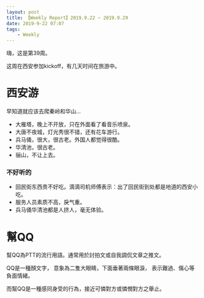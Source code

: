 ```yaml
---
layout: post
title: 【Weekly Report】2019.9.22 ~ 2019.9.29
date: 2019-9-22 07:07
tags:
    - Weekly
---
```


嗨，这是第39周。

这周在西安参加kickoff，有几天时间在旅游中。

# 西安游

早知道就应该去爬秦岭和华山...

* 大雁塔，晚上不开放，只在外面看了看音乐喷泉。
* 大唐不夜城，灯光秀很不错，还有花车游行。
* 兵马俑，很大，很古老。外国人都觉得很酷。
* 华清池，很古老。
* 骊山，不让上去。

### 不好听的

* 回民街东西贵不好吃。滴滴司机师傅表示：出了回民街到处都是地道的西安小吃。
* 服务人员素质不高，戾气重。
* 兵马俑华清池都是人挤人，毫无体验。

# 幫QQ

幫QQ為PTT的流行用語。通常用於討拍文或自我調侃文章之推文。

QQ是一種顏文字， 意象為二隻大眼睛，下面垂著兩條眼淚， 表示難過、傷心等負面情緒。

而幫QQ是一種感同身受的行為，接近可憐對方或憐憫對方之舉止。